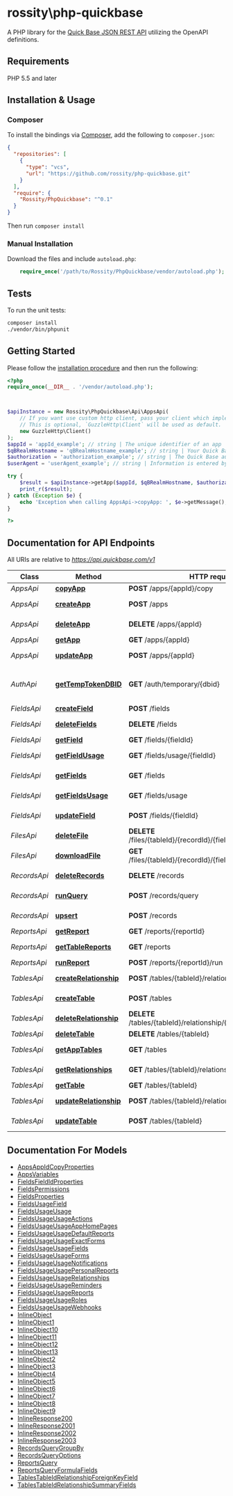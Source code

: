 # rossity\php-quickbase
A PHP library for the [Quick Base JSON REST API](https://developer.quickbase.com/) utilizing the OpenAPI definitions.

## Requirements

PHP 5.5 and later

## Installation & Usage

### Composer

To install the bindings via [Composer](http://getcomposer.org/), add the following to `composer.json`:

```json
{
  "repositories": [
    {
      "type": "vcs",
      "url": "https://github.com/rossity/php-quickbase.git"
    }
  ],
  "require": {
    "Rossity/PhpQuickbase": "^0.1"
  }
}
```

Then run `composer install`

### Manual Installation

Download the files and include `autoload.php`:

```php
    require_once('/path/to/Rossity/PhpQuickbase/vendor/autoload.php');
```

## Tests

To run the unit tests:

```bash
composer install
./vendor/bin/phpunit
```

## Getting Started

Please follow the [installation procedure](#installation--usage) and then run the following:

```php
<?php
require_once(__DIR__ . '/vendor/autoload.php');



$apiInstance = new Rossity\PhpQuickbase\Api\AppsApi(
    // If you want use custom http client, pass your client which implements `GuzzleHttp\ClientInterface`.
    // This is optional, `GuzzleHttp\Client` will be used as default.
    new GuzzleHttp\Client()
);
$appId = 'appId_example'; // string | The unique identifier of an app
$qBRealmHostname = 'qBRealmHostname_example'; // string | Your Quick Base domain, for example demo.quickbase.com
$authorization = 'authorization_example'; // string | The Quick Base authentication scheme you are using to authenticate the request, as described on the [authorization page](../auth).
$userAgent = 'userAgent_example'; // string | Information is entered by the person or utility invoking the API. Choose between the default in your toolkit or custom create it. Being as descriptive as possible will help in identification and troubleshooting.

try {
    $result = $apiInstance->getApp($appId, $qBRealmHostname, $authorization, $userAgent);
    print_r($result);
} catch (Exception $e) {
    echo 'Exception when calling AppsApi->copyApp: ', $e->getMessage(), PHP_EOL;
}

?>
```

## Documentation for API Endpoints

All URIs are relative to *https://api.quickbase.com/v1*

Class | Method | HTTP request | Description
------------ | ------------- | ------------- | -------------
*AppsApi* | [**copyApp**](docs/Api/AppsApi.md#copyapp) | **POST** /apps/{appId}/copy | Copy an app
*AppsApi* | [**createApp**](docs/Api/AppsApi.md#createapp) | **POST** /apps | Create an app
*AppsApi* | [**deleteApp**](docs/Api/AppsApi.md#deleteapp) | **DELETE** /apps/{appId} | Delete an app
*AppsApi* | [**getApp**](docs/Api/AppsApi.md#getapp) | **GET** /apps/{appId} | Get an app
*AppsApi* | [**updateApp**](docs/Api/AppsApi.md#updateapp) | **POST** /apps/{appId} | Update an app
*AuthApi* | [**getTempTokenDBID**](docs/Api/AuthApi.md#gettemptokendbid) | **GET** /auth/temporary/{dbid} | Get a temporary token for a dbid
*FieldsApi* | [**createField**](docs/Api/FieldsApi.md#createfield) | **POST** /fields | Create a field
*FieldsApi* | [**deleteFields**](docs/Api/FieldsApi.md#deletefields) | **DELETE** /fields | Delete field(s)
*FieldsApi* | [**getField**](docs/Api/FieldsApi.md#getfield) | **GET** /fields/{fieldId} | Get field
*FieldsApi* | [**getFieldUsage**](docs/Api/FieldsApi.md#getfieldusage) | **GET** /fields/usage/{fieldId} | Get usage for a field
*FieldsApi* | [**getFields**](docs/Api/FieldsApi.md#getfields) | **GET** /fields | Get fields for a table
*FieldsApi* | [**getFieldsUsage**](docs/Api/FieldsApi.md#getfieldsusage) | **GET** /fields/usage | Get usage for all fields
*FieldsApi* | [**updateField**](docs/Api/FieldsApi.md#updatefield) | **POST** /fields/{fieldId} | Update a field
*FilesApi* | [**deleteFile**](docs/Api/FilesApi.md#deletefile) | **DELETE** /files/{tableId}/{recordId}/{fieldId}/{versionNumber} | Delete file
*FilesApi* | [**downloadFile**](docs/Api/FilesApi.md#downloadfile) | **GET** /files/{tableId}/{recordId}/{fieldId}/{versionNumber} | Download file
*RecordsApi* | [**deleteRecords**](docs/Api/RecordsApi.md#deleterecords) | **DELETE** /records | Delete record(s)
*RecordsApi* | [**runQuery**](docs/Api/RecordsApi.md#runquery) | **POST** /records/query | Query for data
*RecordsApi* | [**upsert**](docs/Api/RecordsApi.md#upsert) | **POST** /records | Insert/Update record(s)
*ReportsApi* | [**getReport**](docs/Api/ReportsApi.md#getreport) | **GET** /reports/{reportId} | Get a report
*ReportsApi* | [**getTableReports**](docs/Api/ReportsApi.md#gettablereports) | **GET** /reports | Get reports for a table
*ReportsApi* | [**runReport**](docs/Api/ReportsApi.md#runreport) | **POST** /reports/{reportId}/run | Run a report
*TablesApi* | [**createRelationship**](docs/Api/TablesApi.md#createrelationship) | **POST** /tables/{tableId}/relationship | Create a relationship
*TablesApi* | [**createTable**](docs/Api/TablesApi.md#createtable) | **POST** /tables | Create a table
*TablesApi* | [**deleteRelationship**](docs/Api/TablesApi.md#deleterelationship) | **DELETE** /tables/{tableId}/relationship/{relationshipId} | Delete a relationship
*TablesApi* | [**deleteTable**](docs/Api/TablesApi.md#deletetable) | **DELETE** /tables/{tableId} | Delete a table
*TablesApi* | [**getAppTables**](docs/Api/TablesApi.md#getapptables) | **GET** /tables | Get tables for an app
*TablesApi* | [**getRelationships**](docs/Api/TablesApi.md#getrelationships) | **GET** /tables/{tableId}/relationships | Get all relationships
*TablesApi* | [**getTable**](docs/Api/TablesApi.md#gettable) | **GET** /tables/{tableId} | Get a table
*TablesApi* | [**updateRelationship**](docs/Api/TablesApi.md#updaterelationship) | **POST** /tables/{tableId}/relationship/{relationshipId} | Update a relationship
*TablesApi* | [**updateTable**](docs/Api/TablesApi.md#updatetable) | **POST** /tables/{tableId} | Update a table


## Documentation For Models

 - [AppsAppIdCopyProperties](docs/Model/AppsAppIdCopyProperties.md)
 - [AppsVariables](docs/Model/AppsVariables.md)
 - [FieldsFieldIdProperties](docs/Model/FieldsFieldIdProperties.md)
 - [FieldsPermissions](docs/Model/FieldsPermissions.md)
 - [FieldsProperties](docs/Model/FieldsProperties.md)
 - [FieldsUsageField](docs/Model/FieldsUsageField.md)
 - [FieldsUsageUsage](docs/Model/FieldsUsageUsage.md)
 - [FieldsUsageUsageActions](docs/Model/FieldsUsageUsageActions.md)
 - [FieldsUsageUsageAppHomePages](docs/Model/FieldsUsageUsageAppHomePages.md)
 - [FieldsUsageUsageDefaultReports](docs/Model/FieldsUsageUsageDefaultReports.md)
 - [FieldsUsageUsageExactForms](docs/Model/FieldsUsageUsageExactForms.md)
 - [FieldsUsageUsageFields](docs/Model/FieldsUsageUsageFields.md)
 - [FieldsUsageUsageForms](docs/Model/FieldsUsageUsageForms.md)
 - [FieldsUsageUsageNotifications](docs/Model/FieldsUsageUsageNotifications.md)
 - [FieldsUsageUsagePersonalReports](docs/Model/FieldsUsageUsagePersonalReports.md)
 - [FieldsUsageUsageRelationships](docs/Model/FieldsUsageUsageRelationships.md)
 - [FieldsUsageUsageReminders](docs/Model/FieldsUsageUsageReminders.md)
 - [FieldsUsageUsageReports](docs/Model/FieldsUsageUsageReports.md)
 - [FieldsUsageUsageRoles](docs/Model/FieldsUsageUsageRoles.md)
 - [FieldsUsageUsageWebhooks](docs/Model/FieldsUsageUsageWebhooks.md)
 - [InlineObject](docs/Model/InlineObject.md)
 - [InlineObject1](docs/Model/InlineObject1.md)
 - [InlineObject10](docs/Model/InlineObject10.md)
 - [InlineObject11](docs/Model/InlineObject11.md)
 - [InlineObject12](docs/Model/InlineObject12.md)
 - [InlineObject13](docs/Model/InlineObject13.md)
 - [InlineObject2](docs/Model/InlineObject2.md)
 - [InlineObject3](docs/Model/InlineObject3.md)
 - [InlineObject4](docs/Model/InlineObject4.md)
 - [InlineObject5](docs/Model/InlineObject5.md)
 - [InlineObject6](docs/Model/InlineObject6.md)
 - [InlineObject7](docs/Model/InlineObject7.md)
 - [InlineObject8](docs/Model/InlineObject8.md)
 - [InlineObject9](docs/Model/InlineObject9.md)
 - [InlineResponse200](docs/Model/InlineResponse200.md)
 - [InlineResponse2001](docs/Model/InlineResponse2001.md)
 - [InlineResponse2002](docs/Model/InlineResponse2002.md)
 - [InlineResponse2003](docs/Model/InlineResponse2003.md)
 - [RecordsQueryGroupBy](docs/Model/RecordsQueryGroupBy.md)
 - [RecordsQueryOptions](docs/Model/RecordsQueryOptions.md)
 - [ReportsQuery](docs/Model/ReportsQuery.md)
 - [ReportsQueryFormulaFields](docs/Model/ReportsQueryFormulaFields.md)
 - [TablesTableIdRelationshipForeignKeyField](docs/Model/TablesTableIdRelationshipForeignKeyField.md)
 - [TablesTableIdRelationshipSummaryFields](docs/Model/TablesTableIdRelationshipSummaryFields.md)



